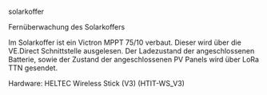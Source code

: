 solarkoffer

Fernüberwachung des Solarkoffers

Im Solarkoffer ist ein Victron MPPT 75/10 verbaut.
Dieser wird über die VE.Direct Schnittstelle ausgelesen.
Der Ladezustand der angeschlossenen Batterie,
sowie der Zustand der angeschlossenen PV Panels wird
über LoRa TTN gesendet.

Hardware: HELTEC Wireless Stick (V3) (HTIT-WS_V3)